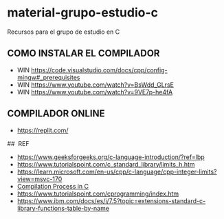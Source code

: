 # material-grupo-estudio-c
Recursos para el grupo de estudio en C

## COMO INSTALAR EL COMPILADOR
* WIN https://code.visualstudio.com/docs/cpp/config-mingw#_prerequisites
* WIN https://www.youtube.com/watch?v=BsWdd_GLrsE
* WIN https://www.youtube.com/watch?v=9VE7p-he4fA

##  COMPILADOR ONLINE 
* https://replit.com/

##  REF
* https://www.geeksforgeeks.org/c-language-introduction/?ref=lbp
* https://www.tutorialspoint.com/c_standard_library/limits_h.htm
* https://learn.microsoft.com/en-us/cpp/c-language/cpp-integer-limits?view=msvc-170
* [Compilation Process in C](https://www.tutorialspoint.com/cprogramming/c_compilation_process.htm)
* https://www.tutorialspoint.com/cprogramming/index.htm
* https://www.ibm.com/docs/es/i/7.5?topic=extensions-standard-c-library-functions-table-by-name